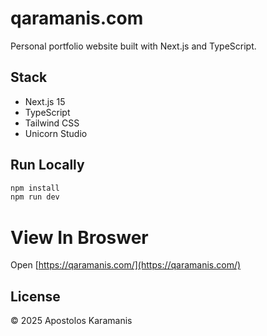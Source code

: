 # qaramanis.com

Personal portfolio website built with Next.js and TypeScript.

## Stack

- Next.js 15
- TypeScript
- Tailwind CSS
- Unicorn Studio

## Run Locally

```bash
npm install
npm run dev
```
# View In Broswer
Open [https://qaramanis.com/](https://qaramanis.com/)

## License

© 2025 Apostolos Karamanis
